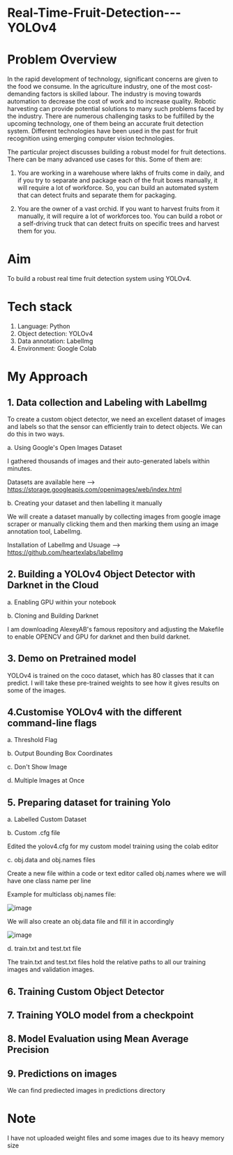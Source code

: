 # Real-Time-Fruit-Detection---YOLOv4

# Problem Overview

In the rapid development of technology, significant concerns are given to the food we
consume. In the agriculture industry, one of the most cost-demanding factors is skilled
labour. The industry is moving towards automation to decrease the cost of work and to
increase quality. Robotic harvesting can provide potential solutions to many such
problems faced by the industry. There are numerous challenging tasks to be fulfilled by
the upcoming technology, one of them being an accurate fruit detection system.
Different technologies have been used in the past for fruit recognition using emerging
computer vision technologies.

The particular project discusses building a robust model for fruit detections. There can
be many advanced use cases for this. Some of them are:

1. You are working in a warehouse where lakhs of fruits come in daily, and if you try
to separate and package each of the fruit boxes manually, it will require a lot of
workforce. So, you can build an automated system that can detect fruits and
separate them for packaging.

2. You are the owner of a vast orchid. If you want to harvest fruits from it manually, it
will require a lot of workforces too. You can build a robot or a self-driving truck
that can detect fruits on specific trees and harvest them for you.

# Aim
To build a robust real time fruit detection system using YOLOv4.

# Tech stack
  1. Language: Python
  2. Object detection: YOLOv4
  3. Data annotation: LabelImg
  4. Environment: Google Colab

# My Approach

## 1. Data collection and Labeling with LabelImg
  
  To create a custom object detector, we need an excellent dataset of images and labels so that the sensor can efficiently train to detect objects.
  We can do this in two ways.
  
a. Using Google's Open Images Dataset

  I gathered thousands of images and their auto-generated labels within minutes. 

  Datasets are available here --> https://storage.googleapis.com/openimages/web/index.html

b. Creating your dataset and then labelling it manually

  We will create a dataset manually by collecting images from google image scraper or manually clicking them and then marking them using an image annotation tool, LabelImg.

  Installation of LabelImg and Usuage --> https://github.com/heartexlabs/labelImg
    
## 2. Building a YOLOv4 Object Detector with Darknet in the Cloud
  
a. Enabling GPU within your notebook

b. Cloning and Building Darknet

   I am downloading AlexeyAB's famous repository and adjusting the Makefile to enable OPENCV and GPU for darknet and then build darknet.
    
## 3. Demo on Pretrained model

YOLOv4 is trained on the coco dataset, which has 80 classes that it can predict. I will take these pre-trained weights to see how it gives results on some of the images.

## 4.Customise YOLOv4 with the different command-line flags

  a. Threshold Flag

  b. Output Bounding Box Coordinates
  
  c. Don't Show Image
  
  d. Multiple Images at Once

## 5. Preparing dataset for training Yolo

  a. Labelled Custom Dataset

  b. Custom .cfg file

Edited the yolov4.cfg for my custom model training using the colab editor

c. obj.data and obj.names files

Create a new file within a code or text editor called obj.names where we will have one class name per line 

Example for multiclass obj.names file:

![image](https://user-images.githubusercontent.com/99801328/193570019-fd6da9ac-d401-46ba-b712-6445640230cf.png)


We will also create an obj.data file and fill it in accordingly

![image](https://user-images.githubusercontent.com/99801328/193570168-696553b2-7d79-4e3f-94c7-a711f3f1547c.png)


d. train.txt and test.txt file

The train.txt and test.txt files hold the relative paths to all our training images and validation images.

## 6. Training Custom Object Detector

## 7. Training YOLO model from a checkpoint

## 8. Model Evaluation using Mean Average Precision

## 9. Predictions on images
  We can find prediected images in predictions directory
  
# Note 
I have not uploaded weight files and some images due to its heavy memory size
